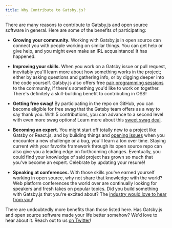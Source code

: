 ```yaml
---
title: Why Contribute to Gatsby.js?
---
```


There are many reasons to contribute to Gatsby.js and open source software in general. Here are some of the benefits of participating:

- **Growing your community.** Working with Gatsby.js in open source can connect you with people working on similar things. You can get help or give help, and you might even make an IRL acquaintance! It has happened.

- **Improving your skills.** When you work on a Gatsby issue or pull request, inevitably you'll learn more about how something works in the project; either by asking questions and gathering info, or by digging deeper into the code yourself. Gatsby.js also offers free [pair programming sessions](/contributing/pair-programming/) to the community, if there's something you'd like to work on together. There's definitely a skill-building benefit to contributing in OSS!

- **Getting free swag!** By participating in the repo on GitHub, you can become eligible for free swag that the Gatsby team offers as a way to say thank you. With 5 contributions, you can advance to a second level with even more swag options! Learn more about this [sweet swag deal](/contributing/contributor-swag/).

- **Becoming an expert.** You might start off totally new to a project like Gatsby or React.js, and by building things and [opening issues](/contributing/how-to-file-an-issue/) when you encounter a new challenge or a bug, you'll learn a ton over time. Staying current with your favorite framework through its open source repo can also give you a leading edge on forthcoming changes. Eventually, you could find your knowledge of said project has grown so much that you've become an expert. Celebrate by updating your resumé!

- **Speaking at conferences.** With those skills you've earned yourself working in open source, why not share that knowledge with the world? Web platform conferences the world over are continually looking for speakers and fresh takes on popular topics. Did you build something with Gatsby.js that you're excited about? The [industry would love to hear from you](http://weareallaweso.me/)!

There are undoubtedly more benefits than those listed here. Has Gatsby.js and open source software made your life better somehow? We'd love to hear about it. Reach out to us [on Twitter](https://twitter.com/gatsbyjs)!
